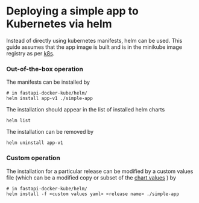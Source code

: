 # Deploying a simple app to Kubernetes via helm

Instead of directly using kubernetes manifests, helm can be used. This guide assumes that the app image is built and is in the minikube image registry as per [k8s](../k8s/README.md).

### Out-of-the-box operation

The manifests can be installed by
```
# in fastapi-docker-kube/helm/
helm install app-v1 ./simple-app
```

The installation should appear in the list of installed helm charts
```
helm list
```

The installation can be removed by
```
helm uninstall app-v1
```

### Custom operation

The installation for a particular release can be modified by a custom values file (which can be a modified copy or subset of the [chart values](simple-app/values.yaml) ) by
```
# in fastapi-docker-kube/helm/
helm install -f <custom values yaml> <release name> ./simple-app
```